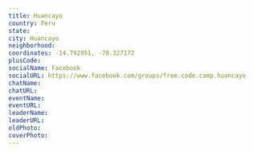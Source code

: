 ```yaml
---
title: Huancayo
country: Peru
state: 
city: Huancayo
neighborhood: 
coordinates: -14.792951, -70.327172
plusCode:
socialName: Facebook
socialURL: https://www.facebook.com/groups/free.code.camp.huancayo
chatName:
chatURL:
eventName:
eventURL:
leaderName:
leaderURL:
oldPhoto: 
coverPhoto:
---
```

